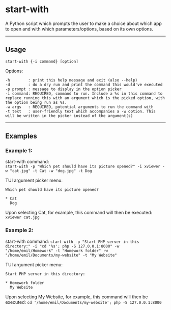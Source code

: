 # start-with

A Python script which prompts the user to make a choice about which app to open and with which parameters/options, based on its own options.

---
## Usage

`start-with {-i command} [option]`

Options:

    -h        : print this help message and exit (also --help)
    -d        : do a dry run and print the command this would've executed
    -p prompt : message to display in the option picker
    -i command: REQUIRED, command to run. Include a %s in this command to replace running this with an argument which is the picked option, with the option being run as %s.
    -w args   : REQUIRED, potential arguments to run the command with
    -t text   : user-friendly text which accompanies a -w option. This will be written in the picker instead of the argument(s)

---
## Examples

### Example 1:

start-with command:  
`start-with -p "Which pet should have its picture opened?" -i xviewer -w "cat.jpg" -t Cat -w "dog.jpg" -t Dog`

TUI argument picker menu:

    Which pet should have its picture opened?
      
    * Cat
      Dog

Upon selecting Cat, for example, this command will then be executed:  
`xviewer cat.jpg`

### Example 2:

start-with command:
`start-with -p "Start PHP server in this directory:" -i "cd '%s'; php -S 127.0.0.1:8000" -w "/home/emil/Homework" -t "Homework folder" -w "/home/emil/Documents/my-website" -t "My Website"`

TUI argument picker menu:

    Start PHP server in this directory:
    
    * Homework folder
      My Website

Upon selecting My Website, for example, this command will then be executed:
`cd '/home/emil/Documents/my-website'; php -S 127.0.0.1:8000`